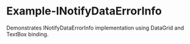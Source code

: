 # Example-INotifyDataErrorInfo
Demonstrates INotifyDataErrorInfo implementation using DataGrid and TextBox binding.
